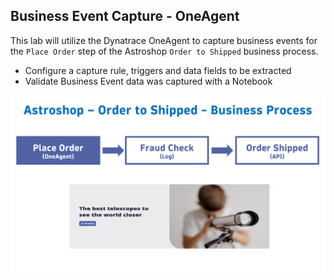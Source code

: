 ## Business Event Capture - OneAgent

This lab will utilize the Dynatrace OneAgent to capture business events for the `Place Order` step of the Astroshop `Order to Shipped` business process.

* Configure a capture rule, triggers and data fields to be extracted
* Validate Business Event data was captured with a Notebook

![FlowStepOne](../../assets/images/02_bizevents_oneagent_flow.png)